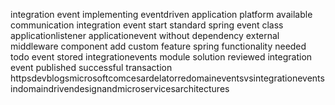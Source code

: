integration event implementing eventdriven application platform available communication integration event start standard spring event class applicationlistener applicationevent without dependency external middleware component add custom feature spring functionality needed todo event stored integrationevents module solution reviewed integration event published successful transaction httpsdevblogsmicrosoftcomcesardelatorredomaineventsvsintegrationeventsindomaindrivendesignandmicroservicesarchitectures